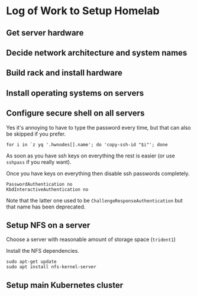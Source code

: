# Log of Work to Setup Homelab

## Get server hardware

## Decide network architecture and system names

## Build rack and install hardware

## Install operating systems on servers

## Configure secure shell on all servers

Yes it's annoying to have to type the password every time, but that can
also be skipped if you prefer.

```
for i in `z yq '.hwnodes[].name'; do 'copy-ssh-id "$i"'; done
```

As soon as you have ssh keys on everything the rest is easier (or use
`sshpass` if you really want).

Once you have keys on everything then disable ssh passwords completely.

```
PasswordAuthentication no
KbdInteractiveAuthentication no
```

Note that the latter one used to be `ChallengeResponseAuthentication`
but that name has been deprecated.

## Setup NFS on a server

Choose a server with reasonable amount of storage space (`trident1`)

Install the NFS dependencies.

```
sudo apt-get update
sudo apt install nfs-kernel-server
```

## Setup main Kubernetes cluster

